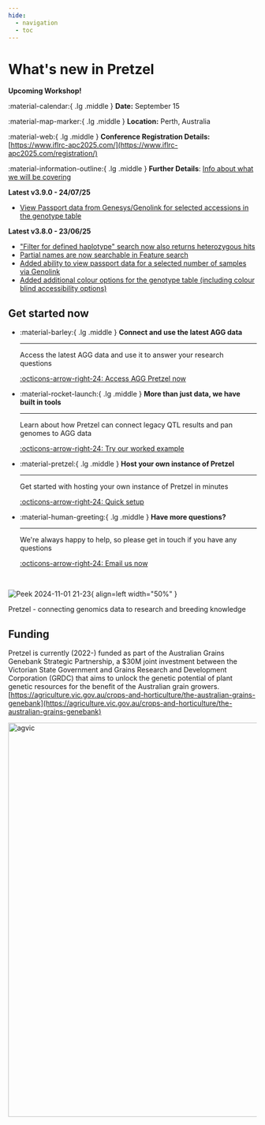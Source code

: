 ```yaml
---
hide:
  - navigation
  - toc
---
```


# What's new in Pretzel

**Upcoming Workshop!**

:material-calendar:{ .lg .middle } **Date:** September 15

:material-map-marker:{ .lg .middle } **Location:** Perth, Australia

:material-web:{ .lg .middle } **Conference Registration Details:** [https://www.iflrc-apc2025.com/](https://www.iflrc-apc2025.com/registration/)

:material-information-outline:{ .lg .middle } **Further Details**: [Info about what we will be covering](/Workshops/workshops/#food-legume-research-conference-and-5th-australian-pulse-conference-2025)



**Latest v3.9.0 - 24/07/25**

- [View Passport data from Genesys/Genolink for selected accessions in the genotype table](/Basic-Functions/Genotype-tab/#viewing-passport-data-in-the-genotype-table)

**Latest v3.8.0 - 23/06/25**

- ["Filter for defined haplotype" search now also returns heterozygous hits](/Basic-Functions/Genotype-tab/#filtering-by-a-defined-haplotype)
- [Partial names are now searchable in Feature search](/Basic-Functions/Search-tab/#vcf-search-inputs)
- [Added ability to view passport data for a selected number of samples via Genolink](/Basic-Functions/Genotype-tab/#accessing-passport-data-for-selected-samples)
- [Added additional colour options for the genotype table (including colour blind accessibility options)](/Basic-Functions/Genotype-tab/#genotype-matrix-alternative-colour-theme)

## Get started now

<div class="grid cards" markdown>

-   :material-barley:{ .lg .middle } __Connect and use the latest AGG data__

    ---

    Access the latest AGG data and use it to answer your research questions

    [:octicons-arrow-right-24: Access AGG Pretzel now](https://agg.plantinformatics.io/)

-   :material-rocket-launch:{ .lg .middle } __More than just data, we have built in tools__

    ---

    Learn about how Pretzel can connect legacy QTL results and pan genomes to AGG data

    [:octicons-arrow-right-24: Try our worked example](User-Stories/User-story-3.md)


-   :material-pretzel:{ .lg .middle } __Host your own instance of Pretzel__

    ---

    Get started with hosting your own instance of Pretzel in minutes

    [:octicons-arrow-right-24: Quick setup](Self-Hosting/Quick-setup.md)

-   :material-human-greeting:{ .lg .middle } __Have more questions?__

    ---

    We're always happy to help, so please get in touch if you have any questions

    [:octicons-arrow-right-24: Email us now](mailto:gabriel.keeble-gagnere@agriculture.vic.gov.au)

</div>

<br>

![Peek 2024-11-01 21-23](https://github.com/user-attachments/assets/41daaab6-7123-4e09-aa42-eafd5180772e){ align=left width="50%" }

<div style="clear:both;" markdown>
Pretzel - connecting genomics data to research and breeding knowledge
</div>

## Funding
Pretzel is currently (2022-) funded as part of the Australian Grains Genebank Strategic Partnership, a $30M joint investment between the Victorian State Government and Grains Research and Development Corporation (GRDC) that aims to unlock the genetic potential of plant genetic resources for the benefit of the Australian grain growers. [https://agriculture.vic.gov.au/crops-and-horticulture/the-australian-grains-genebank](https://agriculture.vic.gov.au/crops-and-horticulture/the-australian-grains-genebank)


<img alt="agvic" src="https://pretzel-images-public.s3.ap-southeast-2.amazonaws.com/agvic_grdc.svg" width="800">
